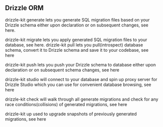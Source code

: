 ## Drizzle ORM

drizzle-kit generate	lets you generate SQL migration files based on your Drizzle schema either upon declaration or on subsequent changes, see here.

drizzle-kit migrate	lets you apply generated SQL migration files to your database, see here.
drizzle-kit pull	lets you pull(introspect) database schema, convert it to Drizzle schema and save it to your codebase, see here

drizzle-kit push	lets you push your Drizzle schema to database either upon declaration or on subsequent schema changes, see here

drizzle-kit studio	will connect to your database and spin up proxy server for Drizzle Studio which you can use for convenient database browsing, see here

drizzle-kit check	will walk through all generate migrations and check for any race conditions(collisions) of generated migrations, see here

drizzle-kit up	used to upgrade snapshots of previously generated migrations, see here